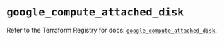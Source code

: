 # `google_compute_attached_disk`

Refer to the Terraform Registry for docs: [`google_compute_attached_disk`](https://registry.terraform.io/providers/hashicorp/google-beta/6.17.0/docs/resources/google_compute_attached_disk).
